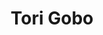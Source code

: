 ---
title: "Tori Gobo"
presenter_id: victoria_gobo
permalink: /member_full_presentations/victoria_gobo
layout: member_all_presentations
---